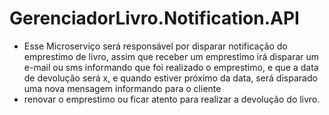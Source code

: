 # GerenciadorLivro.Notification.API

- Esse Microserviço será responsável por disparar notificação do emprestimo de livro, assim que receber um emprestimo irá disparar um e-mail ou sms informando que foi realizado o emprestimo, e que a data de devolução será x, e quando estiver próximo da data, será disparado uma nova mensagem informando para o cliente
- renovar o emprestimo ou ficar atento para realizar a devolução do livro.

